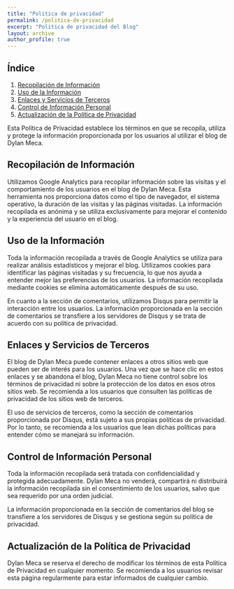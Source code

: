 ```yaml
---
title: "Politica de privacidad"
permalink: /politica-de-privacidad
excerpt: "Politica de privacidad del Blog"
layout: archive
author_profile: true
---
```


## Índice

1. [Recopilación de Información](#recopilación-de-información)
2. [Uso de la Información](#uso-de-la-información)
3. [Enlaces y Servicios de Terceros](#enlaces-y-servicios-de-terceros)
4. [Control de Información Personal](#control-de-información-personal)
5. [Actualización de la Política de Privacidad](#actualización-de-la-política-de-privacidad)

Esta Política de Privacidad establece los términos en que se recopila, utiliza y protege la información proporcionada por los usuarios al utilizar el blog de Dylan Meca.

## Recopilación de Información

Utilizamos Google Analytics para recopilar información sobre las visitas y el comportamiento de los usuarios en el blog de Dylan Meca. Esta herramienta nos proporciona datos como el tipo de navegador, el sistema operativo, la duración de las visitas y las páginas visitadas. La información recopilada es anónima y se utiliza exclusivamente para mejorar el contenido y la experiencia del usuario en el blog.

## Uso de la Información

Toda la información recopilada a través de Google Analytics se utiliza para realizar análisis estadísticos y mejorar el blog. Utilizamos cookies para identificar las páginas visitadas y su frecuencia, lo que nos ayuda a entender mejor las preferencias de los usuarios. La información recopilada mediante cookies se elimina automáticamente después de su uso.

En cuanto a la sección de comentarios, utilizamos Disqus para permitir la interacción entre los usuarios. La información proporcionada en la sección de comentarios se transfiere a los servidores de Disqus y se trata de acuerdo con su política de privacidad.

## Enlaces y Servicios de Terceros

El blog de Dylan Meca puede contener enlaces a otros sitios web que pueden ser de interés para los usuarios. Una vez que se hace clic en estos enlaces y se abandona el blog, Dylan Meca no tiene control sobre los términos de privacidad ni sobre la protección de los datos en esos otros sitios web. Se recomienda a los usuarios que consulten las políticas de privacidad de los sitios web de terceros.

El uso de servicios de terceros, como la sección de comentarios proporcionada por Disqus, está sujeto a sus propias políticas de privacidad. Por lo tanto, se recomienda a los usuarios que lean dichas políticas para entender cómo se manejará su información.

## Control de Información Personal

Toda la información recopilada será tratada con confidencialidad y protegida adecuadamente. Dylan Meca no venderá, compartirá ni distribuirá la información recopilada sin el consentimiento de los usuarios, salvo que sea requerido por una orden judicial.

La información proporcionada en la sección de comentarios del blog se transfiere a los servidores de Disqus y se gestiona según su política de privacidad.

## Actualización de la Política de Privacidad

Dylan Meca se reserva el derecho de modificar los términos de esta Política de Privacidad en cualquier momento. Se recomienda a los usuarios revisar esta página regularmente para estar informados de cualquier cambio.
